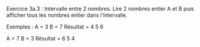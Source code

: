 Exercice 3a.3 : Intervalle entre 2 nombres.
Lire 2 nombres entier A et B puis afficher tous les nombres entier dans l’intervalle.

Exemples : 
A = 3
B = 7
Résultat = 4 5 6

A = 7
B = 3
Résultat = 6 5 4
